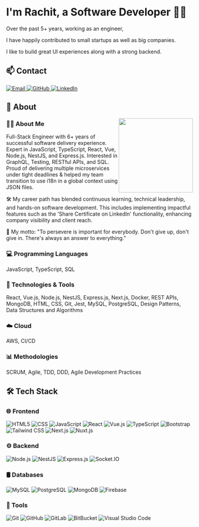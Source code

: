 # I'm Rachit, a Software Developer 👨‍💻

Over the past 5+ years, working as an engineer,

I have happily contributed to small startups as well as big companies.

I like to build great UI experiences along with a strong backend.

## 📫 Contact
<a href="mailto:rachit.gupta4@gmail.com" target="_blank">
  <img src="https://img.shields.io/badge/email-blue?style=flat-square&logo=gmail" alt="Email">
</a>

<a href="https://github.com/ragu1257" target="_blank">
  <img src="https://img.shields.io/badge/GitHub-blue?style=flat-square&logo=github" alt="GitHub">
</a>

<a href="https://www.linkedin.com/in/rachit-gupta-66802794/" target="_blank">
  <img src="https://img.shields.io/badge/-LinkedIn-blue?style=flat-square&logo=linkedin&logoColor=white" alt="LinkedIn">
</a>

## 🚀 About
<img src="https://www.andreasbilly.com/work.png" align="right" width="200px"/>

### 👨‍💻 About Me
Full-Stack Engineer with 6+ years of successful software delivery experience. Expert in JavaScript, TypeScript, React, Vue, Node.js, NestJS, and Express.js. Interested in GraphQL, Testing, RESTful APIs, and SQL. Proud of delivering multiple microservices under tight deadlines & helped my team transition to use i18n in a global context using JSON files.

🛠️ My career path has blended continuous learning, technical leadership, and hands-on software development. This includes implementing impactful features such as the 'Share Certificate on LinkedIn' functionality, enhancing company visibility and client reach.

🚀 My motto: "To persevere is important for everybody. Don't give up, don't give in. There's always an answer to everything."

### 💻 Programming Languages
 JavaScript,
 TypeScript,
 SQL

### 🔧 Technologies & Tools
 React,
 Vue.js,
 Node.js,
 NestJS,
 Express.js,
 Next.js,
 Docker,
 REST APIs,
 MongoDB,
 HTML,
 CSS,
 Git,
 Jest,
 MySQL,
 PostgreSQL,
 Design Patterns,
 Data Structures and Algorithms

### ☁️ Cloud
AWS,
 CI/CD

### 📊 Methodologies
SCRUM,
 Agile,
 TDD,
DDD,
Agile Development Practices


## 🛠️ Tech Stack

### 🌐 Frontend
 ![HTML5](https://img.shields.io/badge/-HTML5-000?&logo=HTML5)
 ![CSS](https://img.shields.io/badge/-CSS-000?&logo=CSS3)
 ![JavaScript](https://img.shields.io/badge/-JavaScript-000?&logo=JavaScript)
 ![React](https://img.shields.io/badge/-React-000?&logo=React)
 ![Vue.js](https://img.shields.io/badge/-Vue.js-000?&logo=Vue.js)
 ![TypeScript](https://img.shields.io/badge/-TypeScript-000?&logo=TypeScript)
 ![Bootstrap](https://img.shields.io/badge/-Bootstrap-000?&logo=Bootstrap)
 ![Tailwind CSS](https://img.shields.io/badge/-Tailwind%20CSS-000?&logo=TailwindCSS)
 ![Next.js](https://img.shields.io/badge/-Next.js-000?&logo=Next.js)
 ![Nuxt.js](https://img.shields.io/badge/-Nuxt.js-000?&logo=Nuxt.js)

### ⚙️ Backend
![Node.js](https://img.shields.io/badge/-Node.js-000?&logo=Node.js)
 ![NestJS](https://img.shields.io/badge/-NestJS-000?&logo=NestJS)
 ![Express.js](https://img.shields.io/badge/-Express.js-000?&logo=Express)
 ![Socket.IO](https://img.shields.io/badge/-Socket.IO-000?&logo=Socket.io)

### 🛢 Databases
 ![MySQL](https://img.shields.io/badge/-MySQL-000?&logo=MySQL)
 ![PostgreSQL](https://img.shields.io/badge/-PostgreSQL-000?&logo=PostgreSQL)
 ![MongoDB](https://img.shields.io/badge/-MongoDB-000?&logo=MongoDB)
 ![Firebase](https://img.shields.io/badge/-Firebase-000?&logo=Firebase)

### 🔧 Tools
![Git](https://img.shields.io/badge/-Git-000?&logo=Git)
 ![GitHub](https://img.shields.io/badge/-GitHub-000?&logo=GitHub)
 ![GitLab](https://img.shields.io/badge/-GitLab-000?&logo=GitLab)
 ![BitBucket](https://img.shields.io/badge/-BitBucket-000?&logo=BitBucket)
 ![Visual Studio Code](https://img.shields.io/badge/-Visual%20Studio%20Code-000?&logo=Visual%20Studio%20Code)
